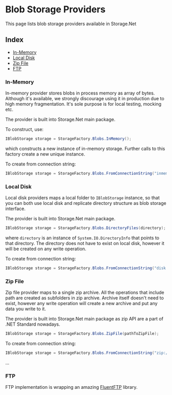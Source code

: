 # Blob Storage Providers

This page lists blob storage providers available in Storage.Net

## Index

- [In-Memory](#inmemory)
- [Local Disk](#local-disk)
- [Zip File](#zip-file)
- [FTP](#ftp)

### In-Memory

In-memory provider stores blobs in process memory as array of bytes. Although it's available, we strongly discourage using it in production due to high memory fragmentation. It's sole purpose is for local testing, mocking etc.

The provider is built into Storage.Net main package.

To construct, use:

```csharp
IBlobStorage storage = StorageFactory.Blobs.InMemory();
```

which constructs a new instance of in-memory storage. Further calls to this factory create a new unique instance.

To create from connection string:

```csharp
IBlobStorage storage = StorageFactory.Blobs.FromConnectionString("inmemory://");
```

### Local Disk

Local disk providers maps a local folder to `IBlobStorage` instance, so that you can both use local disk and replicate directory structure as blob storage interface.

The provider is built into Storage.Net main package.

```csharp
IBlobStorage storage = StorageFactory.Blobs.DirectoryFiles(directory);
```

where `directory` is an instance of `System.IO.DirectoryInfo` that points to that directory. The directory does not have to exist on local disk, however it will be created on any write operation.

To create from connection string:

```csharp
IBlobStorage storage = StorageFactory.Blobs.FromConnectionString("disk://path=path_to_directory");
```

### Zip File

Zip file provider maps to a single zip archive. All the operations that include path are created as subfolders in zip archive. Archive itself doesn't need to exist, however any write operation will create a new archive and put any data you write to it.

The provider is built into Storage.Net main package as zip API are a part of .NET Standard nowadays.

```csharp
IBlobStorage storage = StorageFactory.Blobs.ZipFile(pathToZipFile);
```

To create from connection string:

```csharp
IBlobStorage storage = StorageFactory.Blobs.FromConnectionString("zip://path=path_to_file");
```

...

### FTP

FTP implementation is wrapping an amazing [FluentFTP](https://github.com/robinrodricks/FluentFTP) library. 

